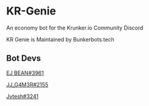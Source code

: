 # KR-Genie
An economy bot for the Krunker.io Community Discord

KR Genie is Maintained by Bunkerbots.tech

## Bot Devs
[EJ BEAN#3961](https://github.com/EJBEAN2op)

[JJ_G4M3R#2155](https://github.com/JJ-G4M3R)

[Jytesh#3241](https://github.com/Jytesh)


